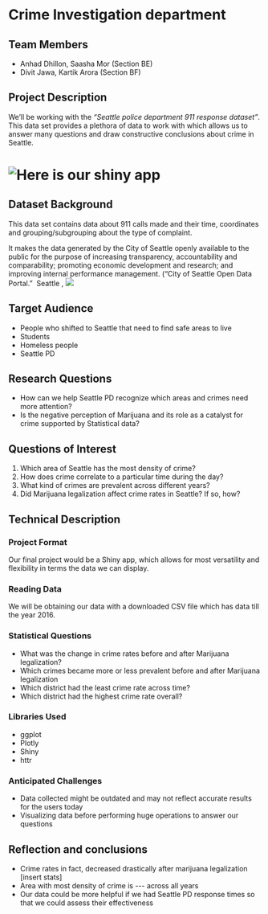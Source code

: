 # Crime Investigation department

## Team Members
- Anhad Dhillon, Saasha Mor (Section BE)
- Divit Jawa, Kartik Arora (Section BF)

## Project Description

We’ll be working with the *“​Seattle police department 911 response dataset​”*.
This data set provides a plethora of data to work with which allows us to
answer many questions and draw constructive conclusions about crime in
Seattle.

# ![Here](https://saashamor.shinyapps.io/Info201_Final_Repository/) is our shiny app

## Dataset Background

This data set contains data about 911 calls made and their time, coordinates
and grouping/subgrouping about the type of complaint.

It makes the data generated by the City of Seattle openly available to the
public for the purpose of increasing transparency, accountability and
comparability; promoting economic development and research; and
improving internal performance management. (“City of Seattle Open Data
Portal.” ​ Seattle​ , ![](​data.seattle.gov​)

## Target Audience

- People who shifted to Seattle that need to find safe areas to live
- Students
- Homeless people
- Seattle PD

## Research Questions
- How can we help Seattle PD recognize which areas and crimes need more attention?
- Is the negative perception of Marijuana and its role as a catalyst for crime supported by Statistical data?

## Questions of Interest

1. Which area of Seattle has the most density of crime?
2. How does crime correlate to a particular time during the day?
3. What kind of crimes are prevalent across different years?
4. Did Marijuana legalization affect crime rates in Seattle? If so, how?

## Technical Description

### Project Format

Our final project would be a Shiny app, which allows for most versatility
and flexibility in terms the data we can display.

### Reading Data

We will be obtaining our data with a downloaded CSV file which has
data till the year 2016.


### Statistical Questions

- What was the change in crime rates before and after Marijuana legalization?
- Which crimes became more or less prevalent before and after Marijuana legalization
- Which district had the least crime rate across time?
- Which district had the highest crime rate overall?

### Libraries Used
- ggplot
- Plotly
- Shiny
- httr
### Anticipated Challenges

- Data collected might be outdated and may not reflect accurate results
for the users today
- Visualizing data before performing huge operations to answer our
questions

## Reflection and conclusions
- Crime rates in fact, decreased drastically after marijuana legalization [insert stats]
- Area with most density of crime is --- across all years
- Our data could be more helpful if we had Seattle PD response times so that we could assess their effectiveness

